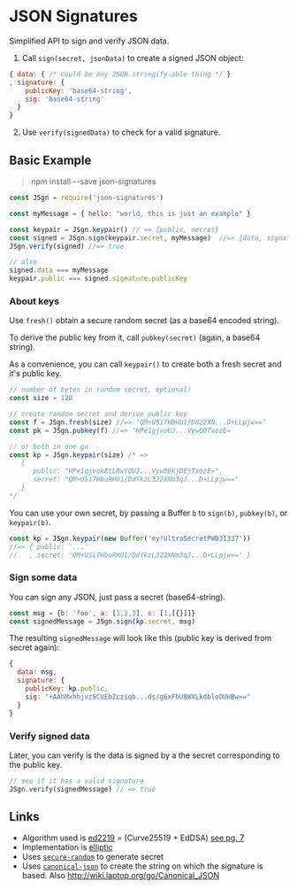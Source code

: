 # JSON Signatures

Simplified API to sign and verify JSON data.

1. Call `sign(secret, jsonData)` to create a signed JSON object:

  ```js
  { data: { /* could be any JSON.stringify-able thing */ }
  , signature: {
      publicKey: 'base64-string',
      sig: 'base64-string'
    }
  }
  ```

2. Use `verify(signedData)` to check for a valid signature.

## Basic Example

> npm install --save json-signatures

```js
const JSgn = require('json-signatures')

const myMessage = { hello: "world, this is just an example" }

const keypair = JSgn.keypair() // => {public, secret}
const signed = JSgn.sign(keypair.secret, myMessage)  //=> {data, signature}
JSgn.verify(signed) //=> true

// also
signed.data === myMessage
keypair.public === signed.signature.publicKey
```

### About keys

Use `fresh()` obtain a secure random secret (as a base64 encoded string).

To derive the public key from it, call `pubkey(secret)` (again, a base64 string).

As a convenience, you can call `keypair()` to create both a fresh secret and it's public key.

```js
// number of bytes in random secret, optional!
const size = 128

// create random secret and derive public key
const f = JSgn.fresh(size) //=> "QM+USi7HbHU1/Dd22XN...D+LLpjw=="
const pk = JSgn.pubkey(f) //=> "HPe1gjvoUJ...VywQ0TxozE=

// or both in one go
const kp = JSgn.keypair(size) /* =>
   {
      public: "HPe1gjvok8tL8wYQUJ...VywQ0kjDEjTxozE=",
      secret: "QM+USi7HbuRHU1/DdYkzL322XNm3qJ...D+LLpjw=="
   }
*/
```

You can use your own secret, by passing a Buffer `b` to `sign(b)`, `pubkey(b)`,
or `keypair(b)`.

```js
const kp = JSgn.keypair(new Buffer('my!UltraSecretPWD31337'))
//=> { public: '...'
//   , secret: 'QM+USi7HbuRHU1/DdYkzL322XNm3qJ...D+LLpjw==' }
```

### Sign some data

You can sign any JSON, just pass a secret (base64-string).

```js
const msg = {b: 'foo', a: [1,2,3], c: [1,[{}]]}
const signedMessage = JSgn.sign(kp.secret, msg)
```

The resulting `signedMessage` will look like this (public key is derived from secret again):

```js
{
  data: msg,
  signature: {
    publicKey: kp.public,
    sig: "+AAhMxhhjvz5CUEbZcziqb...ds/g6xFbU8WXLkdbloOUHBw=="
  }
}
```

### Verify signed data

Later, you can verify is the data is signed by a the secret
corresponding to the public key.

```js
// see if it has a valid signature
JSgn.verify(signedMessage) // => true
```


## Links

- Algorithm used is [ed2219](https://ed25519.cr.yp.to/) = (Curve25519 + EdDSA) [see pg. 7](https://ed25519.cr.yp.to/ed25519-20110926.pdf)
- Implementation is [elliptic](https://github.com/indutny/elliptic)
- Uses [`secure-random`](npm.im/secure-random) to generate secret
- Uses [`canonical-json`](npm.im/canonical-json) to create the string on which the signature is based. Also http://wiki.laptop.org/go/Canonical_JSON
